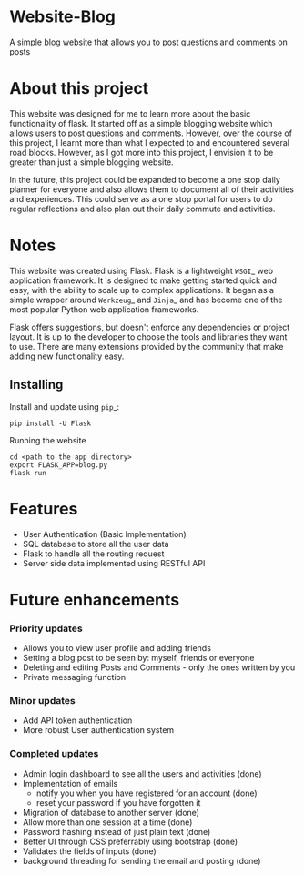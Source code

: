 # Website-Blog

A simple blog website that allows you to post questions and comments on posts

# About this project

This website was designed for me to learn more about the basic functionality of flask. It started off as a simple blogging website which allows users to post questions and comments. However, over the course of this project, I learnt more than what I expected to and encountered several road blocks. However, as I got more into this project, I envision it to be greater than just a simple blogging website.

In the future, this project could be expanded to become a one stop daily planner for everyone and also allows them to document all of their activities and experiences. This could serve as a one stop portal for users to do regular reflections and also plan out their daily commute and activities. 

# Notes

This website was created using Flask. Flask is a lightweight `WSGI`_ web application framework. It is designed
to make getting started quick and easy, with the ability to scale up to
complex applications. It began as a simple wrapper around `Werkzeug`_
and `Jinja`_ and has become one of the most popular Python web
application frameworks.

Flask offers suggestions, but doesn't enforce any dependencies or
project layout. It is up to the developer to choose the tools and
libraries they want to use. There are many extensions provided by the
community that make adding new functionality easy.


Installing
----------

Install and update using `pip`_:

    pip install -U Flask
    
Running the website

    cd <path to the app directory>
    export FLASK_APP=blog.py
    flask run
    
    
# Features

* User Authentication (Basic Implementation)
* SQL database to store all the user data
* Flask to handle all the routing request
* Server side data implemented using RESTful API

# Future enhancements

### Priority updates
* Allows you to view user profile and adding friends
* Setting a blog post to be seen by: myself, friends or everyone
* Deleting and editing Posts and Comments - only the ones written by you
* Private messaging function

### Minor updates
* Add API token authentication
* More robust User authentication system

### Completed updates
* Admin login dashboard to see all the users and activities (done)
* Implementation of emails
    * notify you when you have registered for an account (done)   
    * reset your password if you have forgotten it
* Migration of database to another server (done)
* Allow more than one session at a time (done)
* Password hashing instead of just plain text (done)
* Better UI through CSS preferrably using bootstrap (done)
* Validates the fields of inputs (done)
* background threading for sending the email and posting (done)
